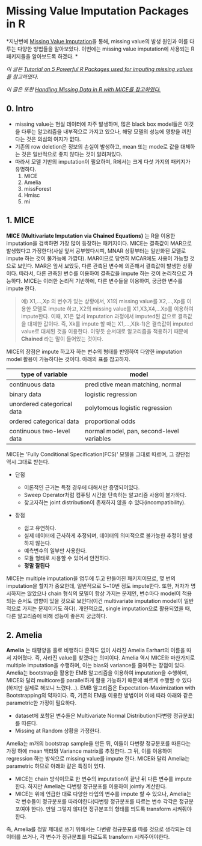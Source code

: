 # Missing Value Imputation Packages in R

*지난번에 <a href="https://github.com/ElApseR/TIL/blob/master/Statistics/Missing%20Value%20Imputation.md">Missing Value Imputation</a>을 통해, missing value의 발생 원인과 이를 다루는 다양한 방법들을 알아보았다. 이번에는 missing value imputation에 사용되는 R 패키지들을 알아보도록 하겠다. *

*이 글은 <a href="https://www.analyticsvidhya.com/blog/2016/03/tutorial-powerful-packages-imputing-missing-values/">Tutorial on 5 Powerful R Packages used for imputing missing values</a>를 참고하였다.*

*이 글은 또한 <a href="https://stefvanbuuren.name/Winnipeg/">Handling Missing Data in R with MICE를 참고하였다.</a>*



## 0. Intro
- missing value는 현실 데이터에 자주 발생하며, 많은 black box model들은 이것을 다루는 알고리즘을 내부적으로 가지고 있으나, 해당 모델의 성능에 영향을 끼친다는 것은 의심의 여지가 없다.
- 기존의 row deletion은 정보의 손실이 발생하고, mean 또는 mode로 값을 대체하는 것은 일반적으로 좋지 않다는 것이 알려져있다.
- 따라서 모델 기반의 imputation이 필요하며, R에서는 크게 다섯 가지의 패키지가 유명하다.
    1. MICE
    2. Amelia
    3. missForest
    4. Hmisc
    5. mi


## 1. MICE

**MICE (Multivariate Imputation via Chained Equations)** 는 R을 이용한 imputation을 검색하면 가장 많이 등장하는 패키지이다. MICE는 결측값이 MAR으로 발생했다고 가정한다(사실 앞서 공부했다시피, MNAR 상황부터는 일반화된 모델로 impute 하는 것이 불가능에 가깝다). MAR이므로 당연히 MCAR에도 사용이 가능할 것으로 보인다. MAR은 앞서 보았듯, 다른 관측된 변수에 의존해서 결측값이 발생한 상황이다. 따라서, 다른 관측된 변수를 이용하여 결측값을 impute 하는 것이 논리적으로 가능하다. MICE는 이러한 논리적 기반하에, 다른 변수들을 이용하여, 궁금한 변수를 impute 한다.

> 예) X1,...,Xp 의 변수가 있는 상황에서, X1의 missing value를 X2,...,Xp를 이용한 모델로 impute 하고, X2의 missing value를 X1,X3,X4,...Xp를 이용하여 impute한다. 이때, X1은 앞서 imputation 과정에서 imputed된 값으로 결측값을 대체한 값이다. 즉, Xk를 impute 할 때는 X1,...,X(k-1)은 결측값이 imputed value로 대체된 것을 이용한다. 이렇듯 순서대로 알고리즘을 적용하기 때문에 **Chained** 라는 말이 들어있는 것이다.

MICE의 장점은 impute 하고자 하는 변수의 형태를 반영하여 다양한 imputation model 활용이 가능하다는 것이다. 아래의 표를 참고하자.

|type of variable|model|
|---|---|
|continuous data| predictive mean matching, normal|
|binary data|logistic regression|
|unordered categorical data|polytomous logistic regression|
|ordered categorical data|proportional odds|
|continuous two-level data|normal model, pan, second-level variables|

MICE는 'Fully Conditional Specification(FCS)' 모델을 그대로 따르며, 그 장단점 역시 그대로 받는다.

- 단점
    - 이론적인 근거는 특정 경우에 대해서만 증명되어있다.
    - Sweep Operator처럼 컴퓨팅 시간을 단축하는 알고리즘 사용이 불가하다.   
    - 찾고자하는 joint distribution이 존재하지 않을 수 있다(incompatibility).

- 장점
    - 쉽고 유연하다.
    - 실제 데이터에 근사하게 추정되며, 데이터의 의미적으로 불가능한 추정이 발생하지 않는다.
    - 예측변수의 일부만 사용한다.
    - 모듈 형태로 사용할 수 있어서 안전하다.
    - **정말 잘된다**

MICE는 multiple imputation을 염두에 두고 만들어진 패키지이므로, 몇 번의 imputation을 할지가 중요한데, 일반적으로 5~10번 정도 impute한다. 또한, 저자가 명시하지는 않았으나 chain 형식의 모델이 항상 가지는 문제인, 변수마다 model이 적용되는 순서도 영향이 있을 것으로 보인다(이건 multivariate imputation model이 일반적으로 가지는 문제이기도 하다). 개인적으로, single imputation으로 활용되었을 때, 다른 알고리즘에 비해 성능이 좋은지 궁금하다.


## 2. Amelia

**Amelia** 는 태평양을 홀로 비행하다 흔적도 없이 사라진 Amelia Earhart의 이름을 따서 지어졌다. 즉, 사라진 value를 찾겠다는 의미이다. Amelia 역시 MICE와 마찬가지로 multiple imputation을 수행하며, 이는 bias와 variance를 줄여주는 장점이 있다. Amelia는 bootstrap을 활용한 EMB 알고리즘을 이용하여 imputation을 수행하며, MICE와 달리 multicore를 parallel하게 활용 가능하기 때문에 빠르게 수행할 수 있다(하지만 실제로 해보니 느렸다...). EMB 알고리즘은 Expectation-Maximization with Bootstrapping의 약자이다. 즉, 기존의 EM을 이용한 방법이며 이에 따라 아래와 같은 parametric한 가정이 필요하다.

- dataset에 포함된 변수들은 Multivariate Normal Distribution(다변량 정규분포)를 따른다.
- Missing at Random 상황을 가정한다.

Amelia는 m개의 bootstrap sample을 만든 뒤, 이들이 다변량 정규분포를 따른다는 가정 하에 mean 백터와 Variance matrix를 추정한다. 그 뒤, 이를 이용하여 regression 하는 방식으로 missing value를 impute 한다. MICE와 달리 Amelia는 parametric 하므로 아래와 같은 특징이 있다.

- MICE는 chain 방식이므로 한 변수의 imputation이 끝난 뒤 다른 변수를 impute 한다. 하지만 Amelia는 다변량 정규분포를 이용하여 jointly 계산한다.
- MICE는 위에 언급한 대로 다양한 타입의 변수를 impute 할 수 있으나, Amelia는 각 변수들이 정규분포를 따라야한다(다변량 정규분포를 따르는 변수 각각은 정규분포여야 한다). 만일 그렇지 않다면 정규분포의 형태를 띄도록 transform 시켜줘야 한다.

즉, Amelia를 정말 제대로 쓰기 위해서는 다변량 정규분포를 따를 것으로 생각되는 데이터를 쓰거나, 각 변수가 정규분포를 따르도록 transform 시켜주어야한다.
